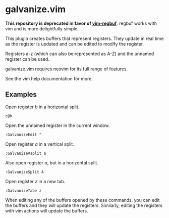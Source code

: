 # galvanize.vim

**This repository is deprecated in favor of [vim-regbuf](https://github.com/rbong/vim-regbuf)**.
regbuf works with vim and is more delightfully simple.

This plugin creates buffers that represent registers. They update in real time
as the register is updated and can be edited to modify the register.

Registers a-z (which can also be represented as A-Z) and the unnamed register
can be used.

galvanize.vim requires neovim for its full range of features.

See the vim help documentation for more.

## Examples

Open register *b* in a horizontal split.
```
c@b
```

Open the unnamed register in the current window.
```
:GalvanizeEdit "
```

Open register *a* in a vertical split.
```
:GalvanizeVsplit a
```

Also open register *a*, but in a horizontal split.
```
:GalvanizeSplit A
```

Open register *z* in a new tab.
```
:GalvanizeTabe z
```

When editing any of the buffers opened by these commands, you can edit the
buffers and they will update the registers. Similarly, editing the registers
with vim actions will update the buffers.
